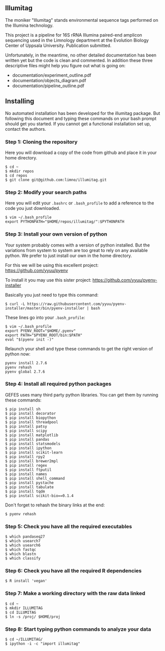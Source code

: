 ## Illumitag

The moniker "Illumitag" stands environmental sequence tags performed on the Illumina technology.

This project is a pipeline for 16S rRNA Illumina paired-end amplicon sequencing used in the Limnology department at the Evolution Biology Center of Uppsala University. Publication submitted.

Unfortunately, in the meantime, no other detailed documentation has been written yet but the code is clean and commented. In addition these three descriptive files might help you figure out what is going on:

* documentation/experiment_outline.pdf
* documentation/objects_diagram.pdf
* documentation/pipeline_outline.pdf

## Installing
No automated installation has been developed for the illumitag package.
But following this document and typing these commands on your bash prompt should get you started.
If you cannot get a functional installation set up, contact the authors.

### Step 1: Cloning the repository
Here you will download a copy of the code from github and place it in your home directory.

    $ cd ~
    $ mkdir repos
    $ cd repos
    $ git clone git@github.com:limno/illumitag.git

### Step 2: Modify your search paths
Here you will edit your ``.bashrc`` or ``.bash_profile`` to add a reference to the code you just downloaded.

    $ vim ~/.bash_profile
    export PYTHONPATH="$HOME/repos/illumitag/":$PYTHONPATH

### Step 3: Install your own version of python
Your system probably comes with a version of python installed. But the variations from system to system are too great to rely on any available python. We prefer to just install our own in the home directory.

For this we will be using this excellent project: https://github.com/yyuu/pyenv

To install it you may use this sister project: https://github.com/yyuu/pyenv-installer

Basically you just need to type this command:

    $ curl -L https://raw.githubusercontent.com/yyuu/pyenv-installer/master/bin/pyenv-installer | bash

These lines go into your ``.bash_profile``:

    $ vim ~/.bash_profile
    export PYENV_ROOT="$HOME/.pyenv"
    export PATH="$PYENV_ROOT/bin:$PATH"
    eval "$(pyenv init -)"

Relaunch your shell and type these commands to get the right version of python now:

    pyenv install 2.7.6
    pyenv rehash
    pyenv global 2.7.6

### Step 4: Install all required python packages
GEFES uses many third party python libraries. You can get them by running these commands:

    $ pip install sh
    $ pip install decorator
    $ pip install biopython
    $ pip install threadpool
    $ pip install patsy
    $ pip install scipy
    $ pip install matplotlib
    $ pip install pandas
    $ pip install statsmodels
    $ pip install ipython
    $ pip install scikit-learn
    $ pip install rpy2
    $ pip install brewer2mpl
    $ pip install regex
    $ pip install ftputil
    $ pip install names
    $ pip install shell_command
    $ pip install pystache
    $ pip install tabulate
    $ pip install tqdm
    $ pip install scikit-bio==0.1.4

Don't forget to rehash the binary links at the end:

    $ pyenv rehash

### Step 5: Check you have all the required executables

    $ which pandaseq27
    $ which usearch7
    $ which usearch6
    $ which fastqc
    $ which blastn
    $ which classify

### Step 6: Check you have all the required R dependencies

    $ R install 'vegan'

### Step 7: Make a working directory with the raw data linked

    $ cd ~
    $ mkdir ILLUMITAG
    $ cd ILLUMITAG
    $ ln -s /proj/ $HOME/proj

### Step 8: Start typing python commands to analyze your data

    $ cd ~/ILLUMITAG/
    $ ipython -i -c "import illumitag"